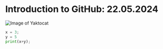 # Introduction to GitHub: 22.05.2024

![Image of Yaktocat](https://octodex.github.com/images/yaktocat.png)


``` python
x = 3;
y = 5
print(x+y);
```
